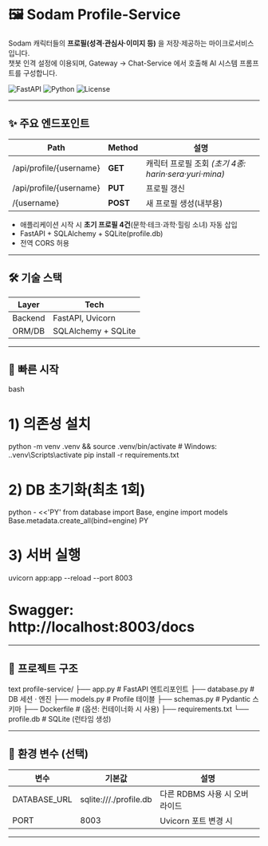 # 🖼️ Sodam Profile-Service

Sodam 캐릭터들의 **프로필(성격·관심사·이미지 등)** 을 저장·제공하는 마이크로서비스입니다.  
챗봇 인격 설정에 이용되며, Gateway → Chat-Service 에서 호출해 AI 시스템 프롬프트를 구성합니다.

![FastAPI](https://img.shields.io/badge/FastAPI-0.111.0-009688?logo=fastapi&logoColor=white)
![Python](https://img.shields.io/badge/python-3.11-blue)
![License](https://img.shields.io/badge/license-MIT-green)

---

## ✨ 주요 엔드포인트
| Path | Method | 설명 |
|------|--------|------|
| /api/profile/{username} | **GET** | 캐릭터 프로필 조회 *(초기 4종: harin·sera·yuri·mina)* |
| /api/profile/{username} | **PUT** | 프로필 갱신 |
| /{username} | **POST** | 새 프로필 생성(내부용) |

* 애플리케이션 시작 시 **초기 프로필 4건**(문학·테크·과학·힐링 소녀) 자동 삽입  
* FastAPI + SQLAlchemy + SQLite(profile.db)  
* 전역 CORS 허용

---

## 🛠️ 기술 스택
| Layer  | Tech |
|--------|------|
| Backend | FastAPI, Uvicorn |
| ORM/DB | SQLAlchemy + SQLite |

---

## 🚀 빠른 시작

bash
# 1) 의존성 설치
python -m venv .venv && source .venv/bin/activate   # Windows: .\.venv\Scripts\activate
pip install -r requirements.txt

# 2) DB 초기화(최초 1회)
python - <<'PY'
from database import Base, engine
import models
Base.metadata.create_all(bind=engine)
PY

# 3) 서버 실행
uvicorn app:app --reload --port 8003
# Swagger: http://localhost:8003/docs


---

## 📂 프로젝트 구조

text
profile-service/
├── app.py          # FastAPI 엔트리포인트
├── database.py     # DB 세션 · 엔진
├── models.py       # Profile 테이블
├── schemas.py      # Pydantic 스키마
├── Dockerfile      # (옵션: 컨테이너화 시 사용)
├── requirements.txt
└── profile.db      # SQLite (런타임 생성)


---

## 🔧 환경 변수 (선택)

| 변수             | 기본값                      | 설명                  |
| -------------- | ------------------------ | ------------------- |
| DATABASE_URL | sqlite:///./profile.db | 다른 RDBMS 사용 시 오버라이드 |
| PORT         | 8003                     | Uvicorn 포트 변경 시     |

---
